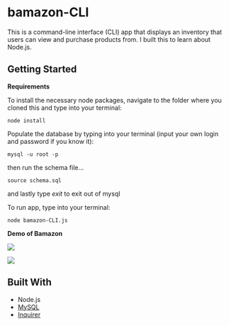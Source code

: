 # bamazon-CLI
This is a command-line interface (CLI) app that displays an inventory that users can view and purchase products from. I built this to learn about Node.js.

## Getting Started

__Requirements__

To install the necessary node packages, navigate to the folder where you cloned this and type into your terminal: 
```
node install
```

Populate the database by typing into your terminal (input your own login and password if you know it):
```
mysql -u root -p
```
then run the schema file...
```
source schema.sql
```
and lastly type _exit_ to exit out of mysql


To run app, type into your terminal:
```
node bamazon-CLI.js
```

__Demo of Bamazon__

![](https://github.com/Trantastic/bamazon-CLI/blob/master/images/bamazon1.gif)

![](https://github.com/Trantastic/bamazon-CLI/blob/master/images/bamazon2.gif)

## Built With

* Node.js
* [MySQL](https://www.npmjs.com/package/mysql)
* [Inquirer](https://www.npmjs.com/package/inquirer)
